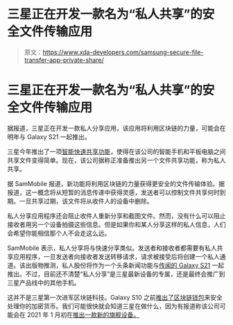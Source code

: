 # 三星正在开发一款名为“私人共享”的安全文件传输应用

> 原文：<https://www.xda-developers.com/samsung-secure-file-transfer-app-private-share/>

# 三星正在开发一款名为“私人共享”的安全文件传输应用

据报道，三星正在开发一款私人分享应用，该应用将利用区块链的力量，可能会在明年与 Galaxy S21 一起推出。

三星今年推出了一项[智能快速共享功能](https://www.xda-developers.com/quick-share-samsung-alternative-airdrop-galaxy-phones/)，使得在该公司的智能手机和平板电脑之间共享文件变得简单。现在，该公司据称正准备推出另一个文件共享功能，称为私人共享。

据 SamMobile 报道，新功能将利用区块链的力量获得更安全的文件传输体验。据报道，这一概念将从短暂的消息传递中获得灵感，发送者可以控制文件共享何时到期。一旦共享过期，该文件将从收件人的设备中删除。

私人分享应用程序还会阻止收件人重新分享和截图文件。然而，没有什么可以阻止接收者用另一个设备拍摄这些信息。但是如果你和某人分享这样的私人信息，人们会希望你能相信那个人不会走这么远。

SamMobile 表示，私人分享将与快速分享类似。发送者和接收者都需要有私人共享应用程序，一旦发送者向接收者发送转移请求，请求被接受后将创建一个私人通道。该出版物推测，私人股份将作为一个头条新闻功能与[传闻的 Galaxy S21](https://www.xda-developers.com/samsung-galaxy-s21-specs-leak-plastic-base-model-10x-optical-zoom-ultra/) 一起推出。不过，目前还不清楚“私人分享”是三星最新设备的专属，还是最终会推广到三星产品线中的其他手机。

这并不是三星第一次进军区块链科技。Galaxy S10 之前[推出了区块链钱包](https://shop-links.co/1723967641012854042?u1=3db93444-0041-4626-b5f1-8db7f5c9845b)来安全处理你的加密货币。我们可能很快就会知道三星在做什么，因为有报道称该公司可能会在 2021 年 1 月初在[推出一款新的旗舰设备。](https://www.xda-developers.com/samsung-galaxy-s21-will-reportedly-launch-early-january/)